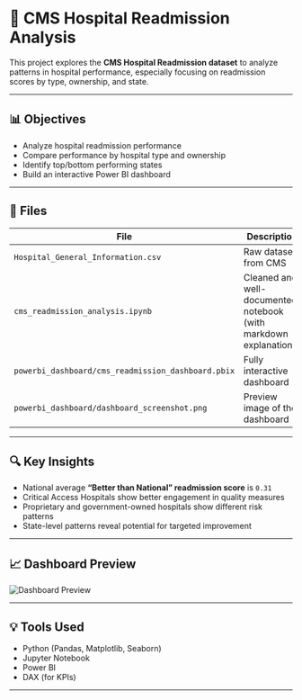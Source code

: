 # 🏥 CMS Hospital Readmission Analysis

This project explores the **CMS Hospital Readmission dataset** to analyze patterns in hospital performance, especially focusing on readmission scores by type, ownership, and state.

---

## 📊 Objectives

- Analyze hospital readmission performance
- Compare performance by hospital type and ownership
- Identify top/bottom performing states
- Build an interactive Power BI dashboard

---

## 📁 Files

| File | Description |
|------|-------------|
| `Hospital_General_Information.csv` | Raw dataset from CMS |
| `cms_readmission_analysis.ipynb` | Cleaned and well-documented notebook (with markdown explanations) |
| `powerbi_dashboard/cms_readmission_dashboard.pbix` | Fully interactive dashboard |
| `powerbi_dashboard/dashboard_screenshot.png` | Preview image of the dashboard |

---

## 🔍 Key Insights

- National average **“Better than National” readmission score** is `0.31`
- Critical Access Hospitals show better engagement in quality measures
- Proprietary and government-owned hospitals show different risk patterns
- State-level patterns reveal potential for targeted improvement

---

## 📈 Dashboard Preview

![Dashboard Preview](powerbi_dashboard/dashboard_screenshot.png)

---

## 💡 Tools Used

- Python (Pandas, Matplotlib, Seaborn)
- Jupyter Notebook
- Power BI
- DAX (for KPIs)

---
